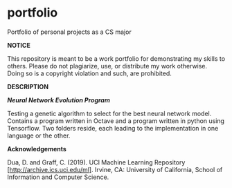 # portfolio
Portfolio of personal projects as a CS major

**NOTICE**

This repository is meant to be a work portfolio for demonstrating my skills to others. Please do not plagiarize, use, or distribute my work otherwise. Doing so is a copyright violation and such, are prohibited.

**DESCRIPTION**

***Neural Network Evolution Program***

Testing a genetic algorithm to select for the best neural network model. 
Contains a program written in Octave and a program written in python using Tensorflow.
Two folders reside, each leading to the implementation in one language or the other.

**Acknowledgements**

Dua, D. and Graff, C. (2019). UCI Machine Learning Repository [http://archive.ics.uci.edu/ml]. Irvine, CA: University of California, School of Information and Computer Science.
